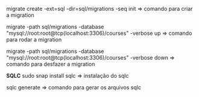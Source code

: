 migrate create -ext=sql -dir=sql/migrations -seq init => comando para criar a migration

migrate -path sql/migrations -database "mysql://root:root@tcp(localhost:3306)/courses" -verbose up => comando para rodar a migration

migrate -path sql/migrations -database "mysql://root:root@tcp(localhost:3306)/courses" -verbose down => comando para desfazer a migration

____SQLC____
sudo snap install sqlc => instalação do sqlc

sqlc generate => comando para gerar os arquivos sqlc
